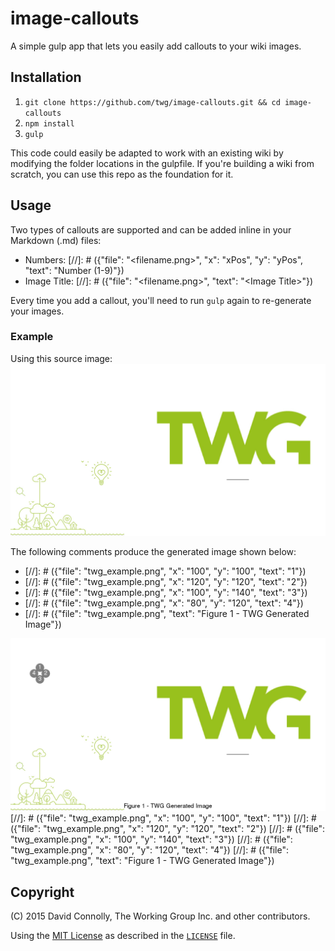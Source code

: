 # image-callouts
A simple gulp app that lets you easily add callouts to your wiki images.

## Installation
1. `git clone https://github.com/twg/image-callouts.git && cd image-callouts`
1. `npm install`
2. `gulp`

This code could easily be adapted to work with an existing wiki by modifying the folder locations in the gulpfile.  If you're building a wiki from scratch, you can use this repo as the foundation for it.

## Usage

Two types of callouts are supported and can be added inline in your Markdown (.md) files:
 * Numbers: \[//\]\: # ({"file": "\<filename.png\>", "x": "xPos", "y": "yPos", "text": "Number (1-9)"}) 
 * Image Title: \[//\]\: # ({"file": "\<filename.png\>", "text": "\<Image Title\>"})

Every time you add a callout, you'll need to run `gulp` again to re-generate your images. 
 
### Example
Using this source image:
![](https://github.com/twg/image-callouts/blob/master/source_img/twg_example.png)

The following comments produce the generated image shown below:
* \[//\]\: # ({"file": "twg_example.png", "x": "100", "y": "100", "text": "1"})
* \[//\]\: # ({"file": "twg_example.png", "x": "120", "y": "120", "text": "2"})
* \[//\]\: # ({"file": "twg_example.png", "x": "100", "y": "140", "text": "3"})
* \[//\]\: # ({"file": "twg_example.png", "x": "80", "y": "120", "text": "4"})
* \[//\]\: # ({"file": "twg_example.png", "text": "Figure 1 - TWG Generated Image"})

![](https://github.com/twg/image-callouts/blob/master/img/twg_example.png)
[//]: # ({"file": "twg_example.png", "x": "100", "y": "100", "text": "1"})
[//]: # ({"file": "twg_example.png", "x": "120", "y": "120", "text": "2"})
[//]: # ({"file": "twg_example.png", "x": "100", "y": "140", "text": "3"})
[//]: # ({"file": "twg_example.png", "x": "80", "y": "120", "text": "4"})
[//]: # ({"file": "twg_example.png", "text": "Figure 1 - TWG Generated Image"})

## Copyright

(C) 2015 David Connolly, The Working Group Inc. and other contributors.

Using the [MIT License](http://opensource.org/licenses/MIT) as described in
the [`LICENSE`](LICENSE) file.
